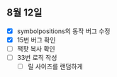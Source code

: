 
## 8월 12일

- [x] symbolpositions의 동작 버그 수정
- [x] 15번 버그 확인
- [ ] 잭팟 복사 확인
- [ ] 33번 로직 작성
	- [ ] 릴 사이즈를 랜덤하게